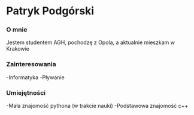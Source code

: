 # Patryk Podgórski
### O mnie
Jestem studentem AGH, pochodzę z Opola, a aktualnie mieszkam w Krakowie
### Zainteresowania
-Informatyka
-Pływanie
### Umiejętności
-Mała znajomość pythona (w trakcie nauki)
-Podstawowa znajomość c++
